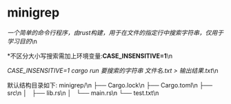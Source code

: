 # minigrep
*一个简单的命令行程序，由rust构建，用于在文件的指定行中搜索字符串，仅用于学习目的*\n

*不区分大小写搜索需加上环境变量:**CASE_INSENSITIVE=1**\n

*CASE_INSENSITIVE=1 cargo run 要搜索的字符串 文件名.txt > 输出结果.txt*\n

默认结构目录如下:
minigrep/\n
├── Cargo.lock\n
├── Cargo.toml\n
├── src\n
│   ├── lib.rs\n
│   └── main.rs\n
└── test.txt\n

